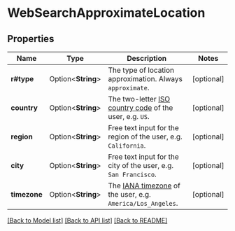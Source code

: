 # WebSearchApproximateLocation

## Properties

Name | Type | Description | Notes
------------ | ------------- | ------------- | -------------
**r#type** | Option<**String**> | The type of location approximation. Always `approximate`. | [optional]
**country** | Option<**String**> | The two-letter [ISO country code](https://en.wikipedia.org/wiki/ISO_3166-1) of the user, e.g. `US`. | [optional]
**region** | Option<**String**> | Free text input for the region of the user, e.g. `California`. | [optional]
**city** | Option<**String**> | Free text input for the city of the user, e.g. `San Francisco`. | [optional]
**timezone** | Option<**String**> | The [IANA timezone](https://timeapi.io/documentation/iana-timezones) of the user, e.g. `America/Los_Angeles`. | [optional]

[[Back to Model list]](../README.md#documentation-for-models) [[Back to API list]](../README.md#documentation-for-api-endpoints) [[Back to README]](../README.md)


